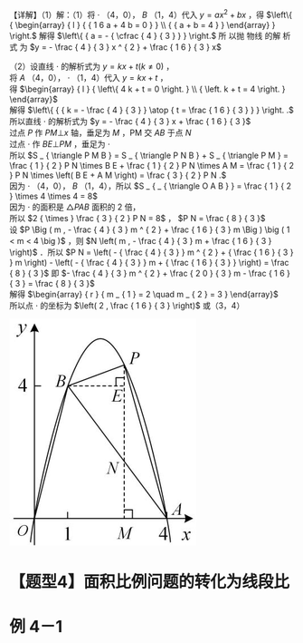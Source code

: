 【详解】（1）解：（1）将 $\cdot$ （4，0）， $B$ （1，4）代入 $y = a x ^ { 2 } + b x$ ，得 $\left\{ { \begin{array} { l } { { 1 6 a + 4 b = 0 } } \\ { { a + b = 4 } } \end{array} } \right.$ 解得 $\left\{ { a = - { \cfrac { 4 } { 3 } } } \right.$ 所 以抛 物线 的解 析式 为 $y = - \frac { 4 } { 3 } x ^ { 2 } + \frac { 1 6 } { 3 } x$

（2）设直线 $\cdot$ 的解析式为 $y = k x + t \big ( k \neq 0 \big )$ ，  
将 $A$ （4，0）， $\cdot$ （1，4）代入 $y = k x + t$ ，  
得 $\begin{array} { l } { \left\{ 4 k + t = 0 \right. } \\ { \left. k + t = 4 \right. } \end{array}$   
解得 $\left\{ { { k = - \frac { 4 } { 3 } } \atop { t = \frac { 1 6 } { 3 } } } \right. .$   
所以直线 $\cdot$ 的解析式为 $y = - \frac { 4 } { 3 } x + \frac { 1 6 } { 3 }$   
过点 $P$ 作 $P M \bot x$ 轴，垂足为 $M$ ，PM 交 $A B$ 于点 $N$   
过点 $\cdot$ 作 $B E \bot P M$ ，垂足为 $\cdot$   
所以 $S _ { \triangle P M B } = S _ { \triangle P N B } + S _ { \triangle P M } = \frac { 1 } { 2 } P N \times B E + \frac { 1 } { 2 } P N \times A M = \frac { 1 } { 2 } P N \times \left( B E + A M \right) = \frac { 3 } { 2 } P N .$   
因为 $\cdot$ （4，0）， $B$ （1，4），所以 $S _ { _ { \triangle O A B } } = \frac { 1 } { 2 } \times 4 \times 4 = 8$   
因为 $\cdot$ 的面积是 $\triangle P A B$ 面积的 2 倍，  
所以 $2 { \times } \frac { 3 } { 2 } P N = 8$ ， $P N = \frac { 8 } { 3 }$   
设 $P \Big ( m , - \frac { 4 } { 3 } m ^ { 2 } + \frac { 1 6 } { 3 } m \Big ) \big ( 1 < m < 4 \big )$ ，则 $N \left( m , - \frac { 4 } { 3 } m + \frac { 1 6 } { 3 } \right)$ ．所以 $P N = \left( - { \frac { 4 } { 3 } } m ^ { 2 } + { \frac { 1 6 } { 3 } } m \right) - \left( - { \frac { 4 } { 3 } } m + { \frac { 1 6 } { 3 } } \right) = \frac { 8 } { 3 }$ 即 $- \frac { 4 } { 3 } m ^ { 2 } + \frac { 2 0 } { 3 } m - \frac { 1 6 } { 3 } = \frac { 8 } { 3 }$   
解得 $\begin{array} { r } { m _ { 1 } = 2 \quad m _ { 2 } = 3 } \end{array}$   
所以点 $\cdot$ 的坐标为 $\left( 2 , \frac { 1 6 } { 3 } \right)$ 或（3，4）

![](<../../qs_image_DB/专题3-3_二次函数面积定值、比例问题以及米勒角问题（解析版）_/c420fee258a4f38e987885b282ecbb72fbe0ee4910fdf8403793e2efbf9d9687.jpg>)

# 【题型4】面积比例问题的转化为线段比

# 例 4－1
